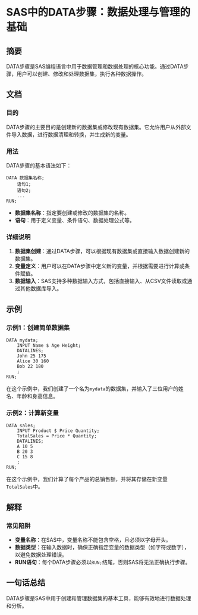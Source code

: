 <!--
Meta Description: # SAS中的DATA步骤：数据处理与管理的基础 ## 摘要 DATA步骤是SAS编程语言中用于数据管理和数据处理的核心功能。通过DATA步骤，用户可以创建、修改和处理数据集，执行各种数据操作。 ## 文档 ### 目的 DATA步骤的主要目的是创建新的数据集或修改现有数据集。它允许用户从外部文件导...
Meta Keywords: run, data, 通过data步骤, 数据集名称, sas
-->

# SAS中的DATA步骤：数据处理与管理的基础

## 摘要
DATA步骤是SAS编程语言中用于数据管理和数据处理的核心功能。通过DATA步骤，用户可以创建、修改和处理数据集，执行各种数据操作。

## 文档
### 目的
DATA步骤的主要目的是创建新的数据集或修改现有数据集。它允许用户从外部文件导入数据，进行数据清理和转换，并生成新的变量。

### 用法
DATA步骤的基本语法如下：
```
DATA 数据集名称;
    语句1;
    语句2;
    ...
RUN;
```
- **数据集名称**：指定要创建或修改的数据集的名称。
- **语句**：用于定义变量、条件语句、数据处理公式等。

### 详细说明
1. **数据集创建**：通过DATA步骤，可以根据现有数据集或直接输入数据创建新的数据集。
2. **变量定义**：用户可以在DATA步骤中定义新的变量，并根据需要进行计算或条件赋值。
3. **数据输入**：SAS支持多种数据输入方式，包括直接输入、从CSV文件读取或通过其他数据库导入。

## 示例
### 示例1：创建简单数据集
```sas
DATA mydata;
    INPUT Name $ Age Height;
    DATALINES;
    John 25 175
    Alice 30 160
    Bob 22 180
    ;
RUN;
```
在这个示例中，我们创建了一个名为`mydata`的数据集，并输入了三位用户的姓名、年龄和身高信息。

### 示例2：计算新变量
```sas
DATA sales;
    INPUT Product $ Price Quantity;
    TotalSales = Price * Quantity;
    DATALINES;
    A 10 5
    B 20 3
    C 15 8
    ;
RUN;
```
在这个示例中，我们计算了每个产品的总销售额，并将其存储在新变量`TotalSales`中。

## 解释
### 常见陷阱
- **变量名称**：在SAS中，变量名称不能包含空格，且必须以字母开头。
- **数据类型**：在输入数据时，确保正确指定变量的数据类型（如字符或数字），以避免数据处理错误。
- **RUN语句**：每个DATA步骤必须以`RUN;`结尾，否则SAS将无法正确执行步骤。

## 一句话总结
DATA步骤是SAS中用于创建和管理数据集的基本工具，能够有效地进行数据处理和分析。